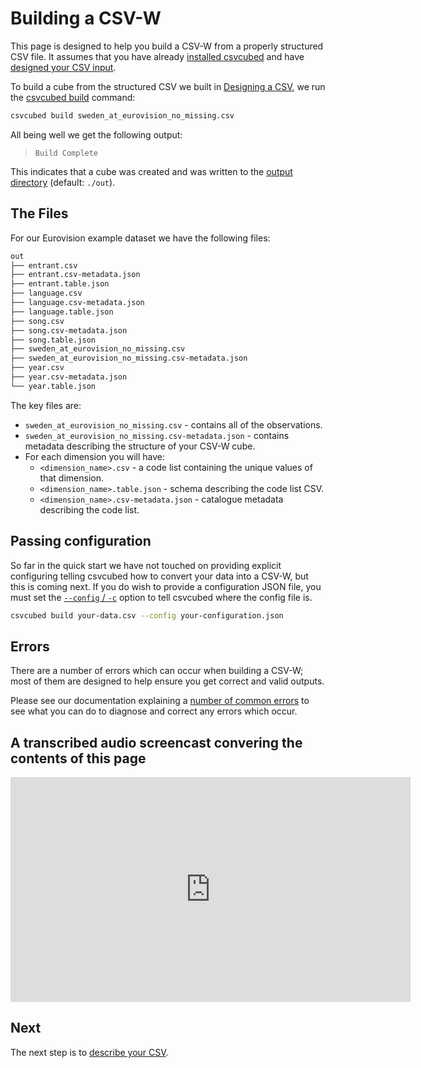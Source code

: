 # Building a CSV-W

This page is designed to help you build a CSV-W from a properly structured CSV file. It assumes that you have already [installed csvcubed](./installation.md) and have [designed your CSV input](./designing-csv.md).

To build a cube from the structured CSV we built in [Designing a CSV](designing-csv.md), we run the [csvcubed build](../guides/command-line/build-command.md) command:

```bash
csvcubed build sweden_at_eurovision_no_missing.csv
```

All being well we get the following output:

> `Build Complete`

This indicates that a cube was created and was written to the [output directory](../guides/command-line/build-command.md#output-directory) (default: `./out`).

## The Files

For our Eurovision example dataset we have the following files:

```bash
out
├── entrant.csv
├── entrant.csv-metadata.json
├── entrant.table.json
├── language.csv
├── language.csv-metadata.json
├── language.table.json
├── song.csv
├── song.csv-metadata.json
├── song.table.json
├── sweden_at_eurovision_no_missing.csv
├── sweden_at_eurovision_no_missing.csv-metadata.json
├── year.csv
├── year.csv-metadata.json
└── year.table.json
```

The key files are:

* `sweden_at_eurovision_no_missing.csv` - contains all of the observations.
* `sweden_at_eurovision_no_missing.csv-metadata.json` - contains metadata describing the structure of your CSV-W cube.
* For each dimension you will have:
    * `<dimension_name>.csv` - a code list containing the unique values of that dimension.
    * `<dimension_name>.table.json` - schema describing the code list CSV.
    * `<dimension_name>.csv-metadata.json` - catalogue metadata describing the code list.

## Passing configuration

So far in the quick start we have not touched on providing explicit configuring telling csvcubed how to convert your data into a CSV-W, but this is coming next. If you do wish to provide a configuration JSON file, you must set the [`--config` / `-c`](../guides/command-line/build-command.md#config---c) option to tell csvcubed where the config file is.

```bash
csvcubed build your-data.csv --config your-configuration.json
```

## Errors

There are a number of errors which can occur when building a CSV-W; most of them are designed to help ensure you get correct and valid outputs.

Please see our documentation explaining a [number of common errors](../guides/errors/index.md) to see what you can do to diagnose and correct any errors which occur.

## A transcribed audio screencast convering the contents of this page

<iframe src="https://share.descript.com/embed/6tk6GM5GAAd" width="640" height="360" frameborder="0" allowfullscreen></iframe>

## Next

The next step is to [describe your CSV](./describing-csv.md).
